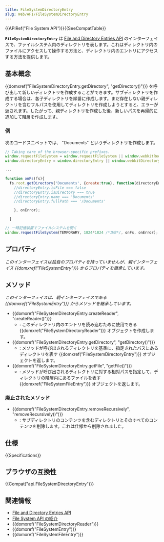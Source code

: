 ```yaml
---
title: FileSystemDirectoryEntry
slug: Web/API/FileSystemDirectoryEntry
---
```


{{APIRef("File System API")}}{{SeeCompatTable}}

**`FileSystemDirectoryEntry`** は [File and Directory Entries API](/ja/docs/Web/API/File_and_Directory_Entries_API) のインターフェイスで、ファイルシステム内のディレクトリを表します。これはディレクトリ内のファイルにアクセスして操作する方法と、ディレクトリ内のエントリにアクセスする方法を提供します。

## 基本概念

{{domxref("FileSystemDirectoryEntry.getDirectory", "getDirectory()")}} を呼び出して新しいディレクトリを作成することができます。サブディレクトリを作成する場合は、各子ディレクトリを順番に作成します。まだ存在しない親ディレクトリを含むフルパスを使用してディレクトリを作成しようとすると、エラーが返されます。したがって、親ディレクトリを作成した後、新しいパスを再帰的に追加して階層を作成します。

### 例

次のコードスニペットでは、 "Documents" というディレクトリを作成します。

```js
// Taking care of the browser-specific prefixes.
window.requestFileSystem = window.requestFileSystem || window.webkitRequestFileSystem;
window.directoryEntry = window.directoryEntry || window.webkitDirectoryEntry;

...

function onFs(fs){
  fs.root.getDirectory('Documents', {create:true}, function(directoryEntry){
    //directoryEntry.isFile === false
    //directoryEntry.isDirectory === true
    //directoryEntry.name === 'Documents'
    //directoryEntry.fullPath === '/Documents'

    }, onError);

  }

// 一時記憶装置でファイルシステムを開く
window.requestFileSystem(TEMPORARY, 1024*1024 /*1MB*/, onFs, onError);
```

## プロパティ

_このインターフェイスは独自のプロパティを持っていませんが、親インターフェイス {{domxref("FileSystemEntry")}} からプロパティを継承しています。_

## メソッド

_このインターフェイスは、親インターフェイスである {{domxref("FileSystemEntry")}} からメソッドを継承しています。_

- {{domxref("FileSystemDirectoryEntry.createReader", "createReader()")}}
  - : このディレクトリ内のエントリを読み込むために使用できる {{domxref("FileSystemDirectoryReader")}} オブジェクトを作成します。
- {{domxref("FileSystemDirectoryEntry.getDirectory", "getDirectory()")}}
  - : メソッドが呼び出されるディレクトリを基準に、指定されたパスにあるディレクトリを表す {{domxref("FileSystemDirectoryEntry")}} オブジェクトを返します。
- {{domxref("FileSystemDirectoryEntry.getFile", "getFile()")}}
  - : メソッドが呼び出されるディレクトリに対する相対パスを指定して、ディレクトリの階層内にあるファイルを表す {{domxref("FileSystemFileEntry")}} オブジェクトを返します。

### 廃止されたメソッド

- {{domxref("FileSystemDirectoryEntry.removeRecursively", "removeRecursively()")}}
  - : サブディレクトリのコンテンツを含むディレクトリとそのすべてのコンテンツを削除します。これは仕様から削除されました。

## 仕様

{{Specifications}}

## ブラウザの互換性

{{Compat("api.FileSystemDirectoryEntry")}}

## 関連情報

- [File and Directory Entries API](/ja/docs/Web/API/File_and_Directory_Entries_API)
- [File System API の紹介](/ja/docs/Web/API/File_and_Directory_Entries_API/Introduction)
- {{domxref("FileSystemDirectoryReader")}}
- {{domxref("FileSystemEntry")}}
- {{domxref("FileSystemFileEntry")}}
